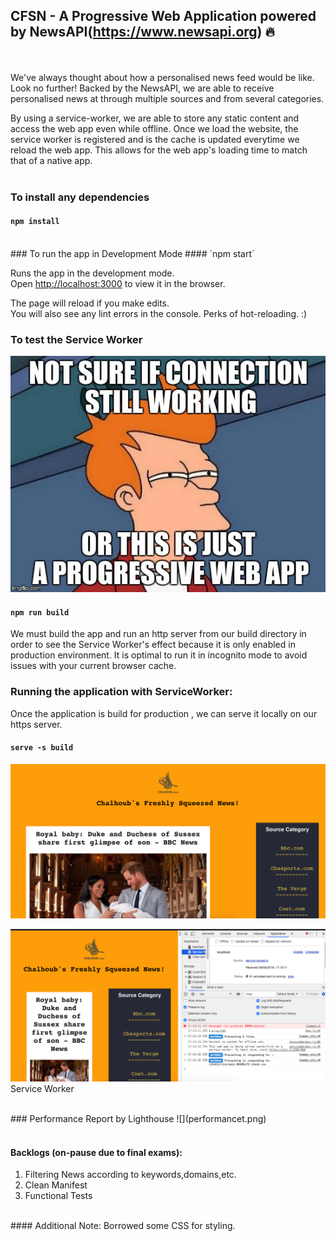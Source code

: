 ## CFSN - A Progressive  Web Application powered by NewsAPI(https://www.newsapi.org) :fire:
<br />
<br />
We've always thought about how a personalised news feed would be like. Look no further! Backed by the NewsAPI, we are able to receive personalised news at through multiple sources and from several categories.

By using a service-worker, we are able to store any static content and access the web app even while offline. Once we load the website, the service worker is registered and is the cache is updated everytime we reload the web app. This allows for the web app's loading time to match that of a native app.
<br />
<br />
### To install any dependencies
#### `npm install`
<br />
### To run the app in Development Mode
#### `npm start`

Runs the app in the development mode.<br>
Open [http://localhost:3000](http://localhost:3000) to view it in the browser.

The page will reload if you make edits.<br />
You will also see any lint errors in the console. 
Perks of hot-reloading. :)
<br />
### To test the Service Worker
![](servicemem.jpeg) 

#### `npm run build`

We must build the app and run an http server from our build directory in order to see the Service Worker's effect because it is only enabled in production environment.
It is optimal to run it in incognito mode to avoid issues with your current browser cache.
<br />
### Running the application with ServiceWorker:
Once the application is build for production , we can serve it locally on our https server.

#### `serve -s build`
![](screenhpge.png)


![](screenswkr.png)
Service Worker



<br />
### Performance Report by Lighthouse
![](performancet.png)

<br />
<br />

#### Backlogs (on-pause due to final exams):

 1. Filtering News according to keywords,domains,etc.
 2. Clean Manifest
 3. Functional Tests
 
 <br />
#### Additional Note: 
Borrowed some CSS for styling.
 
